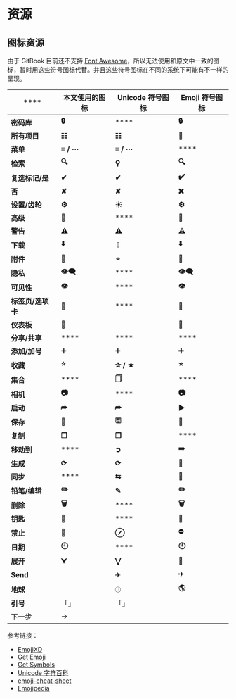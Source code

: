 # 资源

## 图标资源

由于 GitBook 目前还不支持 [Font Awesome](https://fontawesome.com/)，所以无法使用和原文中一致的图标，暂时用这些符号图标代替。并且这些符号图标在不同的系统下可能有不一样的呈现。

| ****        | **本文使用的图标** | **Unicode 符号图标** | **Emoji 符号图标** |
| ----------- | ----------- | ---------------- | -------------- |
| **密码库**     | **🔒**      | ****             | **🔒**         |
| **所有项目**    | **☷**       | **☷**            | ****          |
| **菜单**      | **≡ / ⋯**   | **≡ / ⋯**        | ****           |
| **检索**      | **🔍**      | **⚲**            | **🔍**         |
| **复选标记/是**  | **✔︎**      | **✔︎**           | **✔️**         |
| **否**       | **✘**       | **✘**            | **❌**          |
| **设置/齿轮**   | **⚙️**      | **☀**            | **⚙️**         |
| **高级**      | **🚀**      | ****             | **🚀**         |
| **警告**      | **⚠️**      | **⚠**            | **⚠️**         |
| **下载**      | **⬇️**      | ⇩                | **⬇️**         |
| **附件**      | **🔗**      | ⚭                | **🔗**         |
| **隐私**      | **👁‍🗨**   | ****             | **👁‍🗨**      |
| **可见性**     | **👁**      | ****             | **👁**         |
| **标签页/选项卡** | **📁**      | ****             | **📁**         |
| **仪表板**     | 🎨          |                  | 🎨             |
| **分享/共享**   | ****        | ****             | ****           |
| **添加/加号**   | **🞤**      | **🞤**           | **➕**          |
| **收藏**      | **⭐️**      | **✰ / ★**        | **⭐️**         |
| **集合**      | ****        | **🗍**           | ****           |
| **相机**      | **📷**      | ****             | **📷**         |
| **启动**      | **⮫**       | **⮫**            | **▶️**         |
| **保存**      | **💾**      | **🖫**           | **💾**         |
| **复制**      | **❐**       | **❐**            | ****           |
| **移动到**     | ****        | **➲**            | **➡️**         |
| **生成**      | **⟳**       | **⟳**            | **🔁**         |
| **同步**      | ****        | **⇆**            | **🔁**         |
| **铅笔/编辑**   | **✏️**      | **✎**            | **✏️**         |
| **删除**      | **🗑️**     | ****             | **🗑️**        |
| **钥匙**      | **🔑**      | ****             | **🔑**         |
| **禁止**      | **🚫**      | **⊘**            | ⛔              |
| **日期**      | **🕘**      | ****             | **🕘**         |
| **展开**      | **⮟**       | **⋁**            | 🔽             |
| **Send**    |             | ✈                | ✈️             |
| **地球**      |             | ⚾︎               | **🌎**         |
| **引号**      | 「」          | 「」               |                |
| 下一步         | →           |                  |                |

参考链接：

* [EmojiXD](https://emojixd.com/)
* [Get Emoji](https://getemoji.com/)
* [Get Symbols](https://getsymbols.com/)
* [Unicode 字符百科](https://unicode-table.com/)
* [emoji-cheat-sheet](https://github.com/ikatyang/emoji-cheat-sheet)
* [Emojipedia](https://emojipedia.org/)
